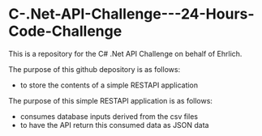 # C-.Net-API-Challenge---24-Hours-Code-Challenge
This is a repository for the C# .Net API Challenge on behalf of Ehrlich.

The purpose of this github depository is as follows:
- to store the contents of a simple RESTAPI application 

The purpose of this simple RESTAPI application is as follows:
- consumes database inputs derived from the csv files
- to have the API return this consumed data as JSON data
